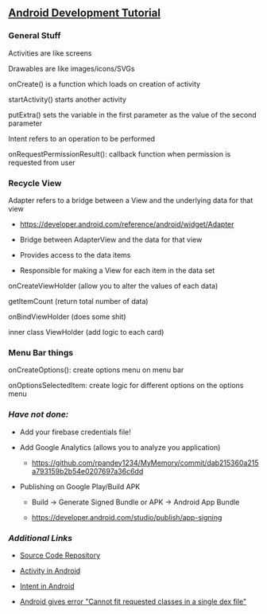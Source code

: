## [Android Development Tutorial](https://www.youtube.com/watch?v=C2DBDZKkLss)

### General Stuff

Activities are like screens

Drawables are like images/icons/SVGs

onCreate() is a function which loads on creation of activity

startActivity() starts another activity

putExtra() sets the variable in the first parameter as the value of the second parameter

Intent refers to an operation to be performed

onRequestPermissionResult(): callback function when permission is requested from user

### Recycle View

Adapter refers to a bridge between a View and the underlying data for that view

  - https://developer.android.com/reference/android/widget/Adapter

  - Bridge between AdapterView and the data for that view

  - Provides access to the data items

  - Responsible for making a View for each item in the data set

onCreateViewHolder (allow you to alter the values of each data)

getItemCount (return total number of data)

onBindViewHolder (does some shit)

inner class ViewHolder (add logic to each card)

### Menu Bar things

onCreateOptions(): create options menu on menu bar

onOptionsSelectedItem: create logic for different options on the options menu

### *Have not done:*

- Add your firebase credentials file!

- Add Google Analytics (allows you to analyze you application)
  
  - https://github.com/rpandey1234/MyMemory/commit/dab215360a215a793159b2b54e0207697a36c6dd

- Publishing on Google Play/Build APK
  
  - Build -> Generate Signed Bundle or APK -> Android App Bundle 
  
  - https://developer.android.com/studio/publish/app-signing

### *Additional Links*

- [Source Code Repository](https://github.com/rpandey1234/MyMemory)

- [Activity in Android](https://developer.android.com/training/basics/firstapp/starting-activity)

- [Intent in Android](https://developer.android.com/reference/android/content/Intent)

- [Android gives error "Cannot fit requested classes in a single dex file"](https://stackoverflow.com/questions/51341627/android-gives-error-cannot-fit-requested-classes-in-a-single-dex-file)
